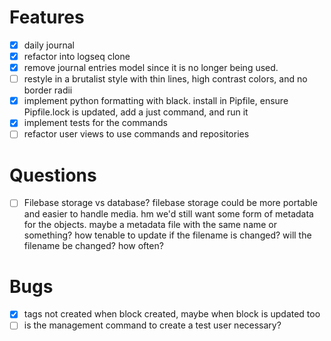 # Features
- [x] daily journal
- [x] refactor into logseq clone
- [x] remove journal entries model since it is no longer being used.
- [ ] restyle in a brutalist style with thin lines,
      high contrast colors, and no border radii
- [x] implement python formatting with black. install in Pipfile,
      ensure Pipfile.lock is updated, add a just command, and run it
- [x] implement tests for the commands
- [ ] refactor user views to use commands and repositories

# Questions
- [ ] Filebase storage vs database? filebase storage could
      be more portable and easier to handle media. hm we'd
      still want some form of metadata for the objects. maybe
      a metadata file with the same name or something? how tenable
      to update if the filename is changed? will the filename be changed?
      how often?

# Bugs
- [x] tags not created when block created, maybe when block is updated too
- [ ] is the management command to create a test user necessary?
